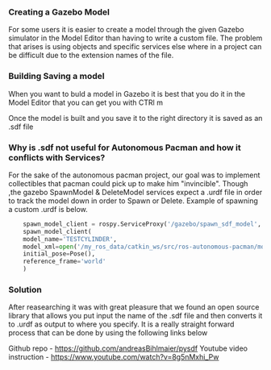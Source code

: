 ### Creating a Gazebo Model 

For some users it is easier to create a model through the given Gazebo simulator in the Model Editor than having to write a custom file. The problem that arises is using objects and specific services else where in a project can be difficult due to the extension names of the file. 

### Building  Saving a model 

When you want to buld a model in Gazebo it is best that you do it in the Model Editor that you can get you with CTRl m

Once the model is built and you save it to the right directory it is saved as an .sdf file 

### Why is .sdf not useful for Autonomous Pacman and how it conflicts with Services?

For the sake of the autonomous pacman project, our goal was to implement collectibles that pacman could pick up to make him "invincible". Though ,the gazebo SpawnModel & DeleteModel services expect a .urdf file in order to track the model down in order to Spawn or Delete. 
Example of spawning a custom .urdf is below. 

``` python 
    spawn_model_client = rospy.ServiceProxy('/gazebo/spawn_sdf_model', SpawnModel)
    spawn_model_client(
    model_name='TESTCYLINDER',
    model_xml=open('/my_ros_data/catkin_ws/src/ros-autonomous-pacman/models/TESTCYLINDER/TESTCYLINDER.urdf', 'r').read(), 
    initial_pose=Pose(),
    reference_frame='world'
    )
```


### Solution 

After reasearching it was with great pleasure that we found an open source library that allows you put input the name of the .sdf file and then converts it to .urdf as output to where you specify. It is a really straight forward process that can be done by using the following links below 

Github repo - https://github.com/andreasBihlmaier/pysdf
Youtube video instruction - https://www.youtube.com/watch?v=8g5nMxhi_Pw



